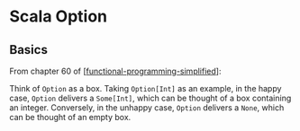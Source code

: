 Scala Option
===

Basics
---

From chapter 60 of [[functional-programming-simplified]]:

Think of `Option` as a box. Taking `Option[Int]` as an example, in the happy
case, `Option` delivers a `Some[Int]`, which can be thought of a box containing
an integer. Conversely, in the unhappy case, `Option` delivers a `None`, which
can be thought of an empty box.



[//begin]: # "Autogenerated link references for markdown compatibility"
[functional-programming-simplified]: ../../../cs/cs-books/functional-programming-simplified/functional-programming-simplified.md "Functional Programming Simplified"
[//end]: # "Autogenerated link references"